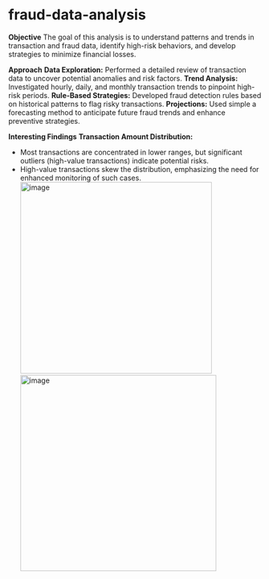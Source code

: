# fraud-data-analysis

**Objective**
The goal of this analysis is to understand patterns and trends in transaction and fraud data, identify high-risk behaviors, and develop strategies to minimize financial losses.

**Approach**
**Data Exploration:** Performed a detailed review of transaction data to uncover potential anomalies and risk factors.
**Trend Analysis:** Investigated hourly, daily, and monthly transaction trends to pinpoint high-risk periods.
**Rule-Based Strategies:** Developed fraud detection rules based on historical patterns to flag risky transactions.
**Projections:** Used simple a forecasting method to anticipate future fraud trends and enhance preventive strategies.

**Interesting Findings**
**Transaction Amount Distribution:**
  - Most transactions are concentrated in lower ranges, but significant outliers (high-value transactions) indicate potential risks.    
  - High-value transactions skew the distribution, emphasizing the need for enhanced monitoring of such cases.
  <img width="381" alt="image" src="https://github.com/user-attachments/assets/d0bae6db-955a-484c-8ef5-af4bd3c1f78d" />  <img width="390" alt="image" src="https://github.com/user-attachments/assets/54f89dcb-61d6-4c06-b314-253cae4053d2" />


  

